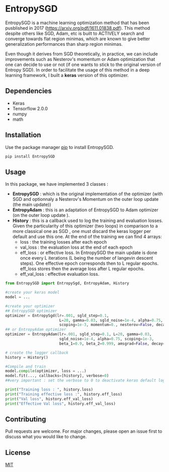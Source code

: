 # EntropySGD

EntropySGD is a machine learning optimization method that has been pusblished in 2017 (https://arxiv.org/pdf/1611.01838.pdf). This method despite others like SGD, Adam, etc is built to ACTIVELY  search and converge towards flat region minimas, which are known to give better generalization performances than sharp region minimas.

Even though it derives from SGD theoretically, in practice, we can include improvements such as Nesterov's momentum or Adam optimization that one can decide to use or not (if one wants to stick to the original version of Entropy SGD).
In order to facilitate the usage of this method in a deep learning framework, I built a **keras** version of this optimizer.

## Dependencies

- Keras
- Tensorflow 2.0.0
- numpy
- math

## Installation

Use the package manager [pip](https://pip.pypa.io/en/stable/) to install EntropySGD.

```bash
pip install EntropySGD
```

## Usage
In this package, we have implemented 3 classes :
- **EntropySGD** : which is the original implementation of the optimizer (with SGD and optionnaly a  Nesterov's Momentum on the outer loop update (the main update))
- **EntropyAdam** : this is an adaptation of EntropySGD to Adam optimizer (on the outer loop update ).
- **History** : this is a callback used to log the training and evaluation losses. Given the particularity of this optimizer (two loops) in comparison to a more classical one as SGD , one must discard the keras logger per default and use this one. At the end of the training we can find 4 arrays:
    - loss : the training losses after each epoch
    - val_loss : the evaluation loss at the end of each epoch
    - eff_loss : or effective loss. In EntropySGD the main update is done once every L iterations (L being the number of langevin descent steps). One effective epoch corresponds then to L regular epochs. eff_loss stores then the average loss after L regular epochs.
    - eff_val_loss : effective evaluation loss.
```python
from EntropySGD import EntropySgd, EntropyAdam, History

#create your keras model
model = ...

#create your optimizer
## EntropySGD optimizer
optimizer = EntropySgd(lr=.001, sgld_step=0.1, 
                        L=20, gamma=0.03, sgld_noise=1e-4, alpha=0.75, 
                        scoping=1e-3, momentum=0., nesterov=False, decay=.0)
## or EntropyAdam optimizer
optimizer = EntropyAdam(lr=.001, sgld_step=0.1, L=20, gamma=0.03, 
                        sgld_noise=1e-4, alpha=0.75, scoping=1e-3, 
                        beta_1=0.9, beta_2=0.999, amsgrad=False, decay=0.)

# create the logger callback
history = History()

#Compile and train
model.compile(optimizer, loss = ...)
model.fit(..., callbacks=[history], verbose=0)
##very important : set the verbose to 0 to deactivate keras default logger.

print("Training loss : ", history.loss)
print("Training effective loss :", history.eff_loss)
print("Val loss", history.eff_val_loss)
print("Effective Val loss", history.eff_val_loss)
```

## Contributing
Pull requests are welcome. For major changes, please open an issue first to discuss what you would like to change.

## License
[MIT](https://choosealicense.com/licenses/mit/)